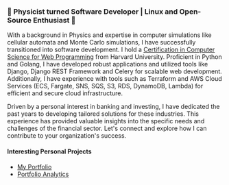 ### 🔬 Physicist turned Software Developer | Linux and Open-Source Enthusiast 🔬

With a background in Physics and expertise in computer simulations like cellular automata and Monte Carlo simulations,
I have successfully transitioned into software development. I hold a
[Certification in Computer Science for Web Programming](https://credentials.edx.org/credentials/42820fef2eef4b389e1d3a4c2c7a91c2/)
from Harvard University. Proficient in Python and Golang, I have developed robust applications and utilized tools like
Django, Django REST Framework and Celery for scalable web development. Additionally, I have experience with tools such as
Terraform and AWS Cloud Services (ECS, Fargate, SNS, SQS, S3, RDS, DynamoDB, Lambda) for efficient and secure cloud
infrastructure.

Driven by a personal interest in banking and investing, I have dedicated the past years to developing tailored solutions
for these industries. This experience has provided valuable insights into the specific needs and challenges of the financial
sector. Let's connect and explore how I can contribute to your organization's success.

#### Interesting Personal Projects

- [My Portfolio](https://lordematus.github.io)
- [Portfolio Analytics](https://umami-production-c447.up.railway.app/share/aHgZyh9ohKFdMD51/lordematus.github.io)
